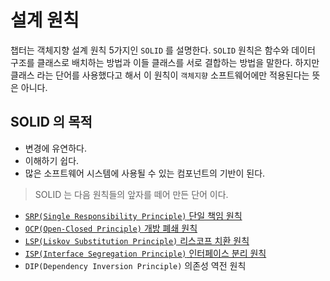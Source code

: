 설계 원칙
===

챕터는 객체지향 설계 원칙 5가지인 `SOLID` 를 설명한다.
`SOLID` 원칙은 함수와 데이터 구조를 클래스로 배치하는 방법과
 이들 클래스를 서로 결합하는 방법을 말한다.
하지만 클래스 라는 단어를 사용했다고 해서 이 원칙이 `객체지향`
소프트웨어에만 적용된다는 뜻은 아니다.

SOLID 의 목적
---

 - 변경에 유연하다.
 - 이해하기 쉽다.
 - 많은 소프트웨어 시스템에 사용될 수 있는 컴포넌트의 기반이 된다.

> SOLID 는 다음 원칙들의 앞자를 떼어 만든 단어 이다.

 - [`SRP(Single Responsibility Principle)` 단일 책임 원칙](7.%20단일%20책임%20원칙.md)
 - [`OCP(Open-Closed Principle)` 개방 폐쇄 원칙](../08/8.%20개방-폐쇄%20원칙.md)
 - [`LSP(Liskov Substitution Principle)` 리스코프 치환 원칙](../09/9.%20리스코프%20치환%20원칙.md)
 - [`ISP(Interface Segregation Principle)` 인터페이스 분리 원칙](../10/10.%20인터페이스%20분리%20원칙.md)
 - `DIP(Dependency Inversion Principle)` 의존성 역전 원칙